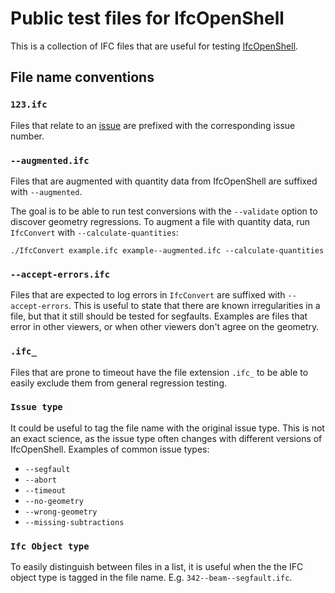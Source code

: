 Public test files for IfcOpenShell 
============
This is a collection of IFC files that are useful for testing [IfcOpenShell](https://github.com/IfcOpenShell/IfcOpenShell).

File name conventions
-------------

### `123.ifc`
Files that relate to an [issue](https://github.com/IfcOpenShell/IfcOpenShell/issues) are prefixed with the corresponding issue number.

### `--augmented.ifc`
Files that are augmented with quantity data from IfcOpenShell are suffixed with `--augmented`. 

The goal is to be able to run test conversions with the `--validate` option to discover geometry regressions. To augment a file with quantity data, run `IfcConvert` with `--calculate-quantities`: 

```./IfcConvert example.ifc example--augmented.ifc --calculate-quantities```

### `--accept-errors.ifc`
Files that are expected to log errors in `IfcConvert` are suffixed with `--accept-errors`. This is useful to state that there are known irregularities in a file, but that it still should be tested for segfaults. Examples are files that error in other viewers, or when other viewers don't agree on the geometry.

### `.ifc_`
Files that are prone to timeout have the file extension `.ifc_` to be able to easily exclude them from general regression testing.

### `Issue type`
It could be useful to tag the file name with the original issue type. This is not an exact science, as the issue type often changes with different versions of IfcOpenShell. Examples of common issue types:

* `--segfault`
* `--abort`
* `--timeout`
* `--no-geometry`
* `--wrong-geometry`
* `--missing-subtractions`

### `Ifc Object type`
To easily distinguish between files in a list, it is useful when the the IFC object type is tagged in the file name. E.g. `342--beam--segfault.ifc`.
